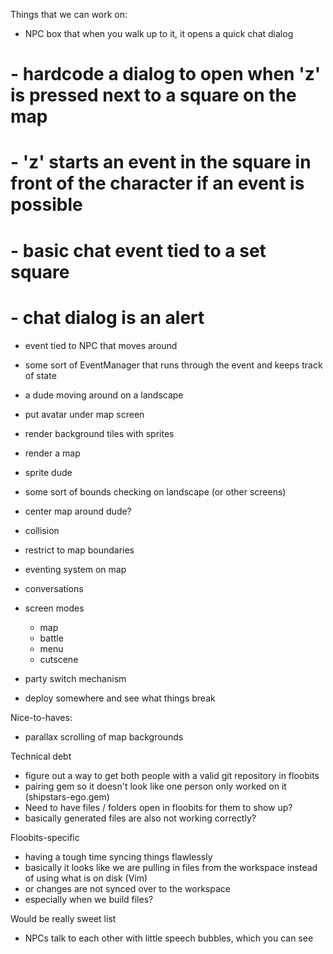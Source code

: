 Things that we can work on:

 - NPC box that when you walk up to it, it opens a quick chat dialog
# - hardcode a dialog to open when 'z' is pressed next to a square on the map
# - 'z' starts an event in the square in front of the character if an event is possible
# - basic chat event tied to a set square
# - chat dialog is an alert
  - event tied to NPC that moves around
  - some sort of EventManager that runs through the event and keeps track of state

 - a dude moving around on a landscape
  - put avatar under map screen
  - render background tiles with sprites
  - render a map
  - sprite dude
  - some sort of bounds checking on landscape (or other screens)
  - center map around dude?
  - collision
  - restrict to map boundaries
 - eventing system on map
  - conversations
 - screen modes
   - map
   - battle
   - menu
   - cutscene
  - party switch mechanism
  - deploy somewhere and see what things break

 Nice-to-haves:
  - parallax scrolling of map backgrounds

 Technical debt
  - figure out a way to get both people with a valid git repository in floobits
  - pairing gem so it doesn't look like one person only worked on it (shipstars-ego.gem)
  - Need to have files / folders open in floobits for them to show up?
   - basically generated files are also not working correctly?

 Floobits-specific
  - having a tough time syncing things flawlessly
   - basically it looks like we are pulling in files from the workspace instead of using what is on disk (Vim)
   - or changes are not synced over to the workspace
   - especially when we build files?


 Would be really sweet list
  - NPCs talk to each other with little speech bubbles, which you can see
